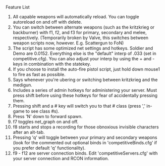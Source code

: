 Feature List

  1. All capable weapons will automatically reload. You can toggle autoreload on and off with delete.
  1. You can switch between alternate weapons (such as the kritzkrieg or backburner) with f1, f2, and f3 for primary, secondary and melee, respectively. (Temporarily broken by Valve, this switches between weapon scripts now, however. E.g. Scattergun to FoN)
  1. The script has some optimized net settings and hotkeys. Soldier and Demo are 0.0152. Everything else is the "default" interp of .033 (set in competitive.cfg). You can also adjust your interp by using the + and - keys in combination with the statekey.
  1. If you choose to install the auto-fire pistol script, just hold down mouse1 to fire as fast as possible.
  1. Says whenever you're ubering or switching between kritzkrieg and the medigun.
  1. Includes a series of admin hotkeys for administering your server. Must press shift before using these hotkeys for fear of accidentally pressing them.
  1. Pressing shift and a # key will switch you to that # class (press ',' in-game to see class #s).
  1. Press 'N' down to forward spawn.
  1. f7 toggles net\_graph on and off.
  1. f8 starts and stops a recording for those obnoxious invisible characters after an alt-tab.
  1. Pressing 'q' will toggle between your primary and secondary weapons (look for the commented out optional binds in 'competitiveBinds.cfg' if you prefer default 'q' functionality).
  1. f9 - f12 are server connection binds. Edit 'competitiveServers.cfg' with your server connection and RCON information.